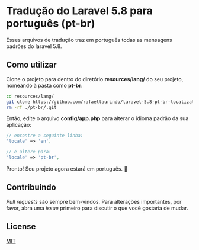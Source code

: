 # Tradução do Laravel 5.8 para português (pt-br)

Esses arquivos de tradução traz em português todas as mensagens padrões do laravel 5.8.

## Como utilizar

Clone o projeto para dentro do diretório **resources/lang/** do seu projeto, nomeando à pasta como **pt-br**:

```bash
cd resources/lang/
git clone https://github.com/rafaellaurindo/laravel-5.8-pt-br-localization ./pt-br
rm -rf ./pt-br/.git
```

Então, edite o arquivo **config/app.php** para alterar o idioma padrão da sua aplicação:

```php
// encontre a seguinte linha:
'locale' => 'en',

// e altere para:
'locale' => 'pt-br',
```

Pronto! Seu projeto agora estará em português. :tada:

## Contribuindo

*Pull requests* são sempre bem-vindos. Para alterações importantes, por favor, abra uma *issue* primeiro para discutir o que você gostaria de mudar.

## License

[MIT](https://github.com/rafaellaurindo/laravel-5.8-pt-br-localization/blob/master/LICENSE)
